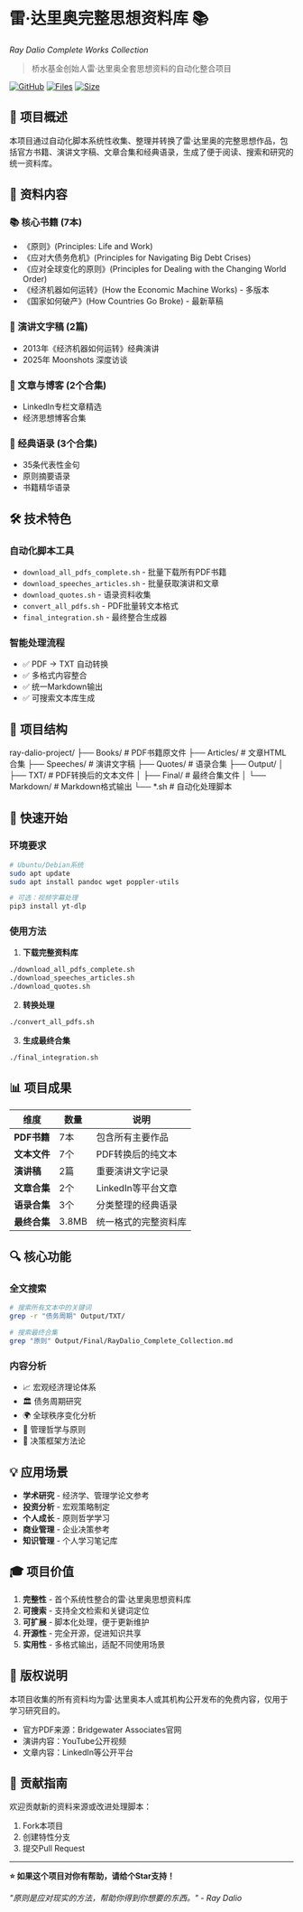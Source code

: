 # 雷·达里奥完整思想资料库 📚
*Ray Dalio Complete Works Collection*

> 桥水基金创始人雷·达里奥全套思想资料的自动化整合项目

[![GitHub](https://img.shields.io/badge/GitHub-Albert--Lsk-blue?style=flat-square&logo=github)](https://github.com/Albert-Lsk/ray-dalio-project)
[![Files](https://img.shields.io/badge/Files-29+-green?style=flat-square)]()
[![Size](https://img.shields.io/badge/Collection-3.8MB-orange?style=flat-square)]()

## 🎯 项目概述

本项目通过自动化脚本系统性收集、整理并转换了雷·达里奥的完整思想作品，包括官方书籍、演讲文字稿、文章合集和经典语录，生成了便于阅读、搜索和研究的统一资料库。

## 📖 资料内容

### 📚 核心书籍 (7本)
- 《原则》(Principles: Life and Work)
- 《应对大债务危机》(Principles for Navigating Big Debt Crises)
- 《应对全球变化的原则》(Principles for Dealing with the Changing World Order)
- 《经济机器如何运转》(How the Economic Machine Works) - 多版本
- 《国家如何破产》(How Countries Go Broke) - 最新草稿

### 🎤 演讲文字稿 (2篇)
- 2013年《经济机器如何运转》经典演讲
- 2025年 Moonshots 深度访谈

### 📰 文章与博客 (2个合集)
- LinkedIn专栏文章精选
- 经济思想博客合集

### 💭 经典语录 (3个合集)
- 35条代表性金句
- 原则摘要语录
- 书籍精华语录

## 🛠️ 技术特色

### 自动化脚本工具
- `download_all_pdfs_complete.sh` - 批量下载所有PDF书籍
- `download_speeches_articles.sh` - 批量获取演讲和文章
- `download_quotes.sh` - 语录资料收集
- `convert_all_pdfs.sh` - PDF批量转文本格式
- `final_integration.sh` - 最终整合生成器

### 智能处理流程
- ✅ PDF → TXT 自动转换
- ✅ 多格式内容整合
- ✅ 统一Markdown输出
- ✅ 可搜索文本库生成

## 📁 项目结构


ray-dalio-project/
├── Books/                     # PDF书籍原文件
├── Articles/                  # 文章HTML合集
├── Speeches/                  # 演讲文字稿
├── Quotes/                    # 语录合集
├── Output/
│   ├── TXT/                   # PDF转换后的文本文件
│   ├── Final/                 # 最终合集文件
│   └── Markdown/              # Markdown格式输出
└── *.sh                       # 自动化处理脚本


## 🚀 快速开始

### 环境要求
```bash
# Ubuntu/Debian系统
sudo apt update
sudo apt install pandoc wget poppler-utils

# 可选：视频字幕处理
pip3 install yt-dlp
```

### 使用方法

1. **下载完整资料库**
```bash
./download_all_pdfs_complete.sh
./download_speeches_articles.sh
./download_quotes.sh
```

2. **转换处理**
```bash
./convert_all_pdfs.sh
```

3. **生成最终合集**
```bash
./final_integration.sh
```

## 📊 项目成果

| 维度 | 数量 | 说明 |
|------|------|------|
| **PDF书籍** | 7本 | 包含所有主要作品 |
| **文本文件** | 7个 | PDF转换后的纯文本 |
| **演讲稿** | 2篇 | 重要演讲文字记录 |
| **文章合集** | 2个 | LinkedIn等平台文章 |
| **语录合集** | 3个 | 分类整理的经典语录 |
| **最终合集** | 3.8MB | 统一格式的完整资料库 |

## 🔍 核心功能

### 全文搜索
```bash
# 搜索所有文本中的关键词
grep -r "债务周期" Output/TXT/

# 搜索最终合集
grep "原则" Output/Final/RayDalio_Complete_Collection.md
```

### 内容分析
- 📈 宏观经济理论体系
- 🏛️ 债务周期研究
- 🌍 全球秩序变化分析
- 💼 管理哲学与原则
- 🎯 决策框架方法论

## 💡 应用场景

- **学术研究** - 经济学、管理学论文参考
- **投资分析** - 宏观策略制定
- **个人成长** - 原则哲学学习
- **商业管理** - 企业决策参考
- **知识管理** - 个人学习笔记库

## 🎓 项目价值

1. **完整性** - 首个系统性整合的雷·达里奥思想资料库
2. **可搜索** - 支持全文检索和关键词定位
3. **可扩展** - 脚本化处理，便于更新维护  
4. **开源性** - 完全开源，促进知识共享
5. **实用性** - 多格式输出，适配不同使用场景

## 📜 版权说明

本项目收集的所有资料均为雷·达里奥本人或其机构公开发布的免费内容，仅用于学习研究目的。
- 官方PDF来源：Bridgewater Associates官网
- 演讲内容：YouTube公开视频
- 文章内容：LinkedIn等公开平台

## 🤝 贡献指南

欢迎贡献新的资料来源或改进处理脚本：
1. Fork本项目
2. 创建特性分支
3. 提交Pull Request

---

**⭐ 如果这个项目对你有帮助，请给个Star支持！**

*"原则是应对现实的方法，帮助你得到你想要的东西。" - Ray Dalio*
```
